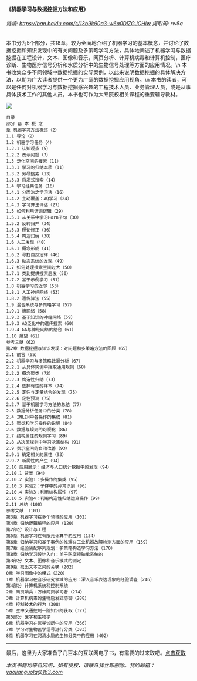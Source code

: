 #### 《机器学习与数据挖掘方法和应用》



###### 链接: https://pan.baidu.com/s/13b9k90a3-w6a0DlZGJCHlw 提取码: rw5q

本书分为5个部分，共18章，较为全面地介绍了机器学习的基本概念，并讨论了数据挖掘和知识发现中的有关问题及多策略学习方法，具体地阐述了机器学习与数据挖掘在工程设计，文本、图像和音乐，网页分析、计算机病毒和计算机控制，医疗诊断、生物医疗信号分析和水质分析中的生物信号处理等方面的应用情况。\n 本书收集众多不同领域中数据挖掘的实际案例，以此来说明数据挖掘的具体解决方法，以期为广大读者提供一个更为广阔的数据挖掘应用视角。\n 本书的读者，可以是任何对机器学习与数据挖掘感兴趣的工程技术人员、业务管理人员，或是从事具体技术工作的其他人员。本书也可作为大专院校相关课程的重要辅导教材。


![](https://img2020.cnblogs.com/blog/2193560/202101/2193560-20210102154924826-653030372.png)


```
目录
部分 基 本 概 念
章 机器学习方法概述（2）
1.1 导论（2）
1.2 机器学习任务（4）
1.2.1 认知观点（5）
1.2.2 表示问题（7）
1.3 泛化空间的搜索（11）
1.3.1 学习的归纳本质（11）
1.3.2 穷尽搜索（13）
1.3.3 启发式搜索（14）
1.4 学习经典任务（16）
1.4.1 分而治之学习法（16）
1.4.2 主动覆盖：AQ学习（24）
1.4.3 学习算法评估（27）
1.5 如何利用谓词逻辑（29）
1.5.1 从关系中学习Horn子句（30）
1.5.2 反转归并（34）
1.5.3 理论修正（36）
1.5.4 构造归纳（38）
1.6 人工发现（40）
1.6.1 概念形成（41）
1.6.2 寻找自然定律（46）
1.6.3 动态系统的发现（49）
1.7 如何处理搜索空间过大（50）
1.7.1 类比提供搜索启发（50）
1.7.2 基于示例学习（51）
1.8 机器学习的近邻（53）
1.8.1 人工神经网络（53）
1.8.2 遗传算法（55）
1.9 混合系统与多策略学习（57）
1.9.1 熵网络（58）
1.9.2 基于知识的神经网络（59）
1.9.3 AQ泛化中的遗传搜索（60）
1.9.4 GA与神经网络的结合（61）
1.10 展望（61）
参考文献（62）
第2章 数据挖掘与知识发现：对问题和多策略方法的回顾（65）
2.1 前言（65）
2.2 机器学习与多策略数据分析（67）
2.2.1 从具体实例中抽取通用规则（68）
2.2.2 概念聚类（72）
2.2.3 构造性归纳（73）
2.2.4 选择有性的样本（74）
2.2.5 定性与定量结合的发现（75）
2.2.6 定性预测（75）
2.2.7 基于机器学习方法的总结（77）
2.3 数据分析任务中的分类（78）
2.4 INLEN中各操作的集成（81）
2.5 聚类和学习操作的说明（84）
2.6 数据与规则的可视化（86）
2.7 结构属性的规则学习（89）
2.8 从决策规则中学习决策结构（91）
2.9 表示空间的自动改善（93）
2.9.1 确定相关的属性（93）
2.9.2 新属性的产生（94）
2.10 应用展示：经济与人口统计数据中的发现（94）
2.10.1 背景（94）
2.10.2 实验1：多操作的集成（95）
2.10.3 实验2：子群中的异常识别（96）
2.10.4 实验3：利用结构属性（97）
2.10.5 实验4：利用构造性归纳运算操作（99）
2.11 总结（100）
参考文献 （101）
第3章 机器学习在多个领域的应用（102）
第4章 归纳逻辑编程的应用（120）
第2部分 设计与工程
第5章 机器学习在有限元计算中的应用（134）
第6章 归纳学习和基于事例的推理在工业机器故障检测方面的应用（159）
第7章 经验装配序列规划：多策略构造学习方法（170）
第8章 归纳学习设计入门：关于防摩擦轴承系统的
第3部分 文本、图像和音乐模式的测定
第9章 找出文本之间的关联（202）
0章 学习图像中的模式（220）
1章 机器学习在音乐研究领域的应用：深入音乐表达现象的经验调查（246）
第4部分 计算机系统和控制系统
2章 网页哨兵：万维网页学习者（274）
3章 计算机病毒的生物启发式防御（288）
4章 控制技术的行为（308）
5章 空中交通控制一阶知识的获取（327）
第5部分 医学和生物学
6章 机器学习在医学诊断中的应用（366）
7章 学习对生物医学信号进行分类（383）
8章 机器学习在河流水质的生物分类中的应用（402）
```



***

最后，这里为大家准备了几百本的互联网电子书，有需要的过来取吧。[点击获取](https://mp.weixin.qq.com/s/dFqVQ2qJxvQ0YrIlPISJuw)

*本页书籍均来自网络，如有侵权，请联系我立即删除。我的邮箱：yaojianguolq@163.com*



